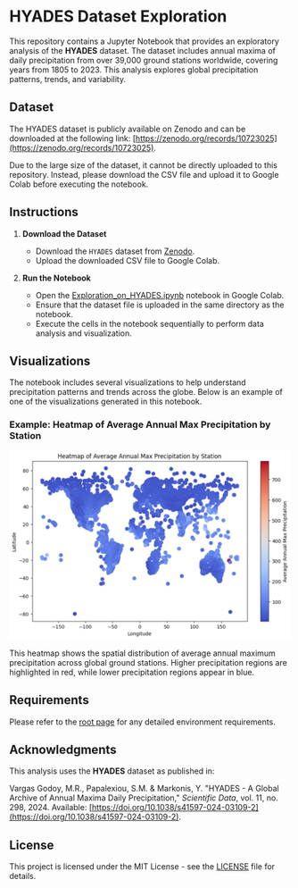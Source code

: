 # HYADES Dataset Exploration

This repository contains a Jupyter Notebook that provides an exploratory analysis of the **HYADES** dataset. The dataset includes annual maxima of daily precipitation from over 39,000 ground stations worldwide, covering years from 1805 to 2023. This analysis explores global precipitation patterns, trends, and variability.

## Dataset

The HYADES dataset is publicly available on Zenodo and can be downloaded at the following link:
[https://zenodo.org/records/10723025](https://zenodo.org/records/10723025).

Due to the large size of the dataset, it cannot be directly uploaded to this repository. Instead, please download the CSV file and upload it to Google Colab before executing the notebook.

## Instructions

1. **Download the Dataset**
   - Download the `HYADES` dataset from [Zenodo](https://zenodo.org/records/10723025).
   - Upload the downloaded CSV file to Google Colab.

2. **Run the Notebook**
   - Open the [Exploration_on_HYADES.ipynb](https://github.com/STATS201-DKU-Autumn2024/Week2_Tangxu/blob/main/Code/Exploration_on_HYADES.ipynb) notebook in Google Colab.
   - Ensure that the dataset file is uploaded in the same directory as the notebook.
   - Execute the cells in the notebook sequentially to perform data analysis and visualization.

## Visualizations

The notebook includes several visualizations to help understand precipitation patterns and trends across the globe. Below is an example of one of the visualizations generated in this notebook.

### Example: Heatmap of Average Annual Max Precipitation by Station

![Heatmap of Average Annual Max Precipitation by Station](HYADES.JPG)

This heatmap shows the spatial distribution of average annual maximum precipitation across global ground stations. Higher precipitation regions are highlighted in red, while lower precipitation regions appear in blue.

## Requirements

Please refer to the [root page](https://github.com/STATS201-DKU-Autumn2024/Week2_Tangxu/tree/main) for any detailed environment requirements.

## Acknowledgments

This analysis uses the **HYADES** dataset as published in:

Vargas Godoy, M.R., Papalexiou, S.M. & Markonis, Y. "HYADES - A Global Archive of Annual Maxima Daily Precipitation," *Scientific Data*, vol. 11, no. 298, 2024. Available: [https://doi.org/10.1038/s41597-024-03109-2](https://doi.org/10.1038/s41597-024-03109-2).

## License

This project is licensed under the MIT License - see the [LICENSE](https://github.com/STATS201-DKU-Autumn2024/Week2_Tangxu/blob/main/LICENSE) file for details.
